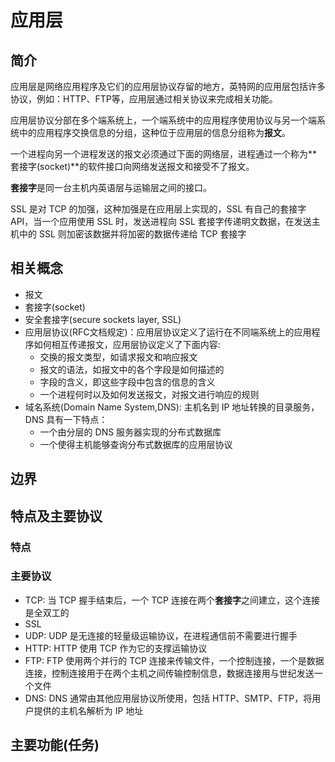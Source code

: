 

# 应用层

## 简介

应用层是网络应用程序及它们的应用层协议存留的地方，英特网的应用层包括许多协议，例如：HTTP、FTP等，应用层通过相关协议来完成相关功能。

应用层协议分部在多个端系统上，一个端系统中的应用程序使用协议与另一个端系统中的应用程序交换信息的分组，这种位于应用层的信息分组称为**报文**。

一个进程向另一个进程发送的报文必须通过下面的网络层，进程通过一个称为**套接字(socket)**的软件接口向网络发送报文和接受不了报文。

**套接字**是同一台主机内英语层与运输层之间的接口。

SSL 是对 TCP 的加强，这种加强是在应用层上实现的，SSL 有自己的套接字 API，当一个应用使用 SSL 时，发送进程向 SSL 套接字传递明文数据，在发送主机中的 SSL 则加密该数据并将加密的数据传递给 TCP 套接字

## 相关概念

 - 报文
 - 套接字(socket)
 - 安全套接字(secure sockets layer, SSL)
 - 应用层协议(RFC文档规定)：应用层协议定义了运行在不同端系统上的应用程序如何相互传递报文，应用层协议定义了下面内容:
    - 交换的报文类型，如请求报文和响应报文
    - 报文的语法，如报文中的各个字段是如何描述的
    - 字段的含义，即这些字段中包含的信息的含义
    - 一个进程何时以及如何发送报文，对报文进行响应的规则
 - 域名系统(Domain Name System,DNS): 主机名到 IP 地址转换的目录服务，DNS 具有一下特点：
    - 一个由分层的 DNS 服务器实现的分布式数据库
    - 一个使得主机能够查询分布式数据库的应用层协议

## 边界

## 特点及主要协议

### 特点

### 主要协议

 - TCP: 当 TCP 握手结束后，一个 TCP 连接在两个**套接字**之间建立，这个连接是全双工的
 - SSL
 - UDP: UDP 是无连接的轻量级运输协议，在进程通信前不需要进行握手
 - HTTP: HTTP 使用 TCP 作为它的支撑运输协议
 - FTP: FTP 使用两个并行的 TCP 连接来传输文件，一个控制连接，一个是数据连接，控制连接用于在两个主机之间传输控制信息，数据连接用与世纪发送一个文件
 - DNS: DNS 通常由其他应用层协议所使用，包括 HTTP、SMTP、FTP，将用户提供的主机名解析为 IP 地址

## 主要功能(任务)
